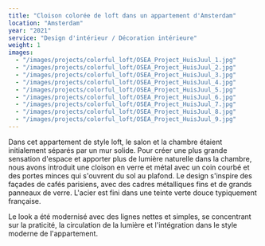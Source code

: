 ```yaml
---
title: "Cloison colorée de loft dans un appartement d'Amsterdam"
location: "Amsterdam"
year: "2021"
service: "Design d'intérieur / Décoration intérieure"
weight: 1
images:
  - "/images/projects/colorful_loft/OSEA_Project_HuisJuul_1.jpg"
  - "/images/projects/colorful_loft/OSEA_Project_HuisJuul_2.jpg"
  - "/images/projects/colorful_loft/OSEA_Project_HuisJuul_3.jpg"
  - "/images/projects/colorful_loft/OSEA_Project_HuisJuul_4.jpg"
  - "/images/projects/colorful_loft/OSEA_Project_HuisJuul_5.jpg"
  - "/images/projects/colorful_loft/OSEA_Project_HuisJuul_6.jpg"
  - "/images/projects/colorful_loft/OSEA_Project_HuisJuul_7.jpg"
  - "/images/projects/colorful_loft/OSEA_Project_HuisJuul_8.jpg"
  - "/images/projects/colorful_loft/OSEA_Project_HuisJuul_9.jpg"
---
```


Dans cet appartement de style loft, le salon et la chambre étaient initialement séparés par un mur solide. Pour créer une plus grande sensation d'espace et apporter plus de lumière naturelle dans la chambre, nous avons introduit une cloison en verre et métal avec un coin courbé et des portes minces qui s'ouvrent du sol au plafond. Le design s'inspire des façades de cafés parisiens, avec des cadres métalliques fins et de grands panneaux de verre. L'acier est fini dans une teinte verte douce typiquement française.

Le look a été modernisé avec des lignes nettes et simples, se concentrant sur la praticité, la circulation de la lumière et l'intégration dans le style moderne de l'appartement.
